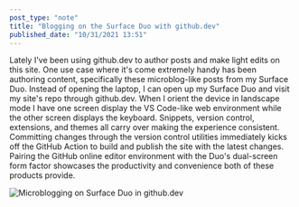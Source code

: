 ```yaml
---
post_type: "note" 
title: "Blogging on the Surface Duo with github.dev"
published_date: "10/31/2021 13:51"
---
```


Lately I've been using github.dev to author posts and make light edits on this site. One use case where it's come extremely handy has been authoring content, specifically these microblog-like posts from my Surface Duo. Instead of opening the laptop, I can open up my Surface Duo and visit my site's repo through github.dev. When I orient the device in landscape mode I have one screen display the VS Code-like web environment while the other screen displays the keyboard. Snippets, version control, extensions, and themes all carry over making the experience consistent. Committing changes through the version control utilities immediately kicks off the GitHub Action to build and publish the site with the latest changes. Pairing the GitHub online editor environment with the Duo's dual-screen form factor showcases the productivity and convenience both of these products provide. 

![Microblogging on Surface Duo in github.dev](https://user-images.githubusercontent.com/11130940/139595618-a2f905dd-e3a0-4f34-8702-2350f548d8c7.png)
